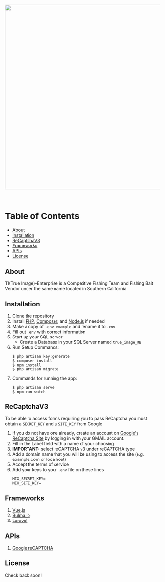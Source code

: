 <p align="center"><img src="http://ti-enterprise.com/images/carousel/true-img.png" width="600"></p>

<br>

# Table of Contents
- [About](#About)
- [Installation](#Installation)
- [ReCaptchaV3](#ReCaptchaV3)
- [Frameworks](#Frameworks)
- [APIs](#APIs)
- [License](#License)

## About
TI(True Image)-Enterprise is a Competitive Fishing Team and Fishing Bait Vendor under the same name located in Southern California

## Installation
1. Clone the repository
2. Install [PHP](https://www.php.net/downloads), [Composer](https://getcomposer.org/download/), and [Node.js](https://nodejs.org/en/) if needed
3. Make a copy of `.env.example` and rename it to `.env`
4. Fill out `.env` with correct information
5. Start up your SQL server
    - Create a Database in your SQL Server named `true_image_DB`
6. Run Setup Commands:
    ```properties
    $ php artisan key:generate
    $ composer install
    $ npm install
    $ php artisan migrate
    ```
7. Commands for running the app:
    ```properties
    $ php artisan serve
    $ npm run watch
    ```

## ReCaptchaV3
To be able to access forms requiring you to pass ReCaptcha you must obtain a `SECRET_KEY` and a `SITE_KEY` from Google
1. If you do not have one already, create an account on [Google's ReCaptcha Site](https://www.google.com/u/0/recaptcha/admin/create) by logging in with your GMAIL account.
2. Fill in the Label field with a name of your choosing
3. **IMPORTANT:** select reCAPTCHA v3 under reCAPTCHA type
4. Add a domain name that you will be using to access the site (e.g. example.com or localhost)
5. Accept the terms of service
6. Add your keys to your `.env` file on these lines
   ```properties
   MIX_SECRET_KEY=
   MIX_SITE_KEY=
   ```

## Frameworks
1. [Vue.js](https://vuejs.org/)
2. [Bulma.io](https://bulma.io/)
3. [Laravel](https://laravel.com/docs/8.x/readme)

## APIs
1. [Google reCAPTCHA](https://developers.google.com/recaptcha/intro)

## License

Check back soon!
